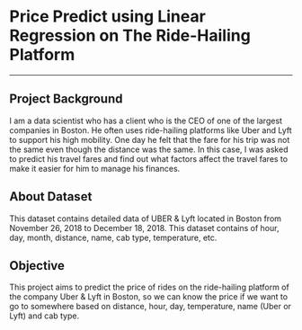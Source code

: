 # Price Predict using Linear Regression on The Ride-Hailing Platform
---
## Project Background
I am a data scientist who has a client who is the CEO of one of the largest companies in Boston. He often uses ride-hailing platforms like Uber and Lyft to support his high mobility. One day he felt that the fare for his trip was not the same even though the distance was the same. In this case, I was asked to predict his travel fares and find out what factors affect the travel fares to make it easier for him to manage his finances.

## About Dataset
This dataset contains detailed data of UBER & Lyft located in Boston from November 26, 2018 to December 18, 2018. This dataset contains of hour, day, month, distance, name, cab type, temperature, etc.

## Objective
This project aims to predict the price of rides on the ride-hailing platform of the company Uber &amp; Lyft in Boston, so we can know the price if we want to go to somewhere based on distance, hour, day, temperature, name (Uber or Lyft) and cab type.
